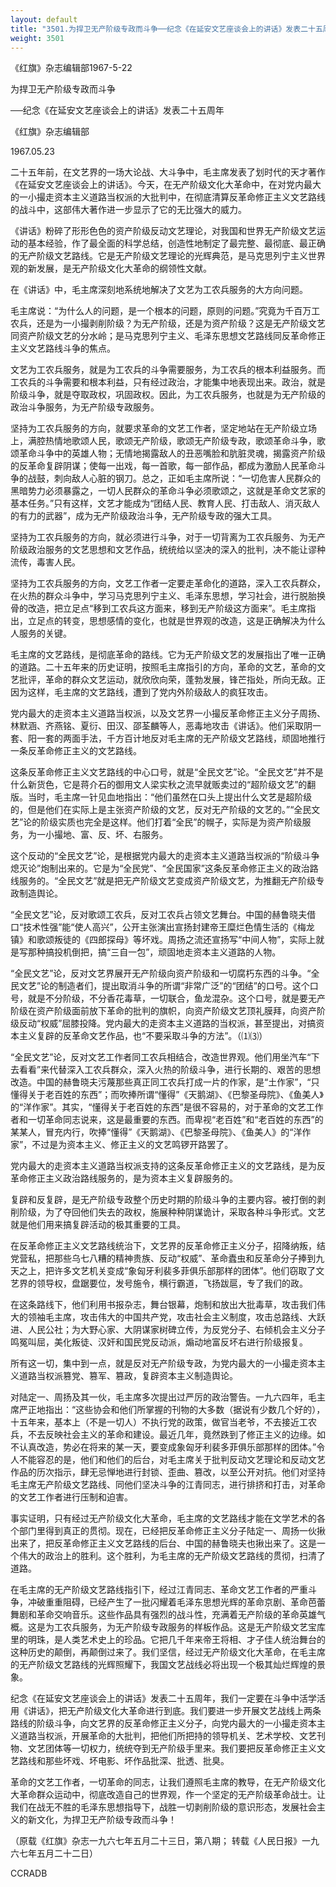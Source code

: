 ```yaml
---
layout: default
title: "3501.为捍卫无产阶级专政而斗争──纪念《在延安文艺座谈会上的讲话》发表二十五周年"
weight: 3501
---
```


《红旗》杂志编辑部1967-5-22

为捍卫无产阶级专政而斗争

──纪念《在延安文艺座谈会上的讲话》发表二十五周年

《红旗》杂志编辑部

1967.05.23

二十五年前，在文艺界的一场大论战、大斗争中，毛主席发表了划时代的天才著作《在延安文艺座谈会上的讲话》。今天，在无产阶级文化大革命中，在对党内最大的一小撮走资本主义道路当权派的大批判中，在彻底清算反革命修正主义文艺路线的战斗中，这部伟大著作进一步显示了它的无比强大的威力。

《讲话》粉碎了形形色色的资产阶级反动文艺理论，对我国和世界无产阶级文艺运动的基本经验，作了最全面的科学总结，创造性地制定了最完整、最彻底、最正确的无产阶级文艺路线。它是无产阶级文艺理论的光辉典范，是马克思列宁主义世界观的新发展，是无产阶级文化大革命的纲领性文献。

在《讲话》中，毛主席深刻地系统地解决了文艺为工农兵服务的大方向问题。

毛主席说：“为什么人的问题，是一个根本的问题，原则的问题。”究竟为千百万工农兵，还是为一小撮剥削阶级？为无产阶级，还是为资产阶级？这是无产阶级文艺同资产阶级文艺的分水岭；是马克思列宁主义、毛泽东思想文艺路线同反革命修正主义文艺路线斗争的焦点。

文艺为工农兵服务，就是为工农兵的斗争需要服务，为工农兵的根本利益服务。而工农兵的斗争需要和根本利益，只有经过政治，才能集中地表现出来。政治，就是阶级斗争，就是夺取政权，巩固政权。因此，为工农兵服务，也就是为无产阶级的政治斗争服务，为无产阶级专政服务。

坚持为工农兵服务的方向，就要求革命的文艺工作者，坚定地站在无产阶级立场上，满腔热情地歌颂人民，歌颂无产阶级，歌颂无产阶级专政，歌颂革命斗争，歌颂革命斗争中的英雄人物；无情地揭露敌人的丑恶嘴脸和肮脏灵魂，揭露资产阶级的反革命复辟阴谋；使每一出戏，每一首歌，每一部作品，都成为激励人民革命斗争的战鼓，刺向敌人心脏的钢刀。总之，正如毛主席所说：“一切危害人民群众的黑暗势力必须暴露之，一切人民群众的革命斗争必须歌颂之，这就是革命文艺家的基本任务。”只有这样，文艺才能成为“团结人民、教育人民、打击敌人、消灭敌人的有力的武器”，成为无产阶级政治斗争，无产阶级专政的强大工具。

坚持为工农兵服务的方向，就必须进行斗争，对于一切背离为工农兵服务、为无产阶级政治服务的文艺思想和文艺作品，统统给以坚决的深入的批判，决不能让谬种流传，毒害人民。

坚持为工农兵服务的方向，文艺工作者一定要走革命化的道路，深入工农兵群众，在火热的群众斗争中，学习马克思列宁主义、毛泽东思想，学习社会，进行脱胎换骨的改造，把立足点“移到工农兵这方面来，移到无产阶级这方面来”。毛主席指出，立足点的转变，思想感情的变化，也就是世界观的改造，这是正确解决为什么人服务的关键。

毛主席的文艺路线，是彻底革命的路线。它为无产阶级文艺的发展指出了唯一正确的道路。二十五年来的历史证明，按照毛主席指引的方向，革命的文艺，革命的文艺批评，革命的群众文艺运动，就欣欣向荣，蓬勃发展，锋芒指处，所向无敌。正因为这样，毛主席的文艺路线，遭到了党内外阶级敌人的疯狂攻击。

党内最大的走资本主义道路当权派，以及文艺界一小撮反革命修正主义分子周扬、林默涵、齐燕铭、夏衍、田汉、邵荃麟等人，恶毒地攻击《讲话》。他们采取阴一套、阳一套的两面手法，千方百计地反对毛主席的无产阶级文艺路线，顽固地推行一条反革命修正主义的文艺路线。

这条反革命修正主义文艺路线的中心口号，就是“全民文艺”论。“全民文艺”并不是什么新货色，它是蒋介石的御用文人梁实秋之流早就贩卖过的“超阶级文艺”的翻版。当时，毛主席一针见血地指出：“他们虽然在口头上提出什么文艺是超阶级的，但是他们在实际上是主张资产阶级的文艺，反对无产阶级的文艺的。”“全民文艺”论的阶级实质也完全是这样。他们打着“全民”的幌子，实际是为资产阶级服务，为一小撮地、富、反、坏、右服务。

这个反动的“全民文艺”论，是根据党内最大的走资本主义道路当权派的“阶级斗争熄灭论”炮制出来的。它是为“全民党”、“全民国家”这条反革命修正主义的政治路线服务的。“全民文艺”就是把无产阶级文艺变成资产阶级文艺，为推翻无产阶级专政制造舆论。

“全民文艺”论，反对歌颂工农兵，反对工农兵占领文艺舞台。中国的赫鲁晓夫借口“技术性强”能“使人高兴”，公开主张演出宣扬封建帝王糜烂色情生活的《梅龙镇》和歌颂叛徒的《四郎探母》等坏戏。周扬之流还宣扬写“中间人物”，实际上就是写那种搞投机倒把，搞“三自一包”，顽固地走资本主义道路的人物。

“全民文艺”论，反对文艺界展开无产阶级向资产阶级和一切腐朽东西的斗争。“全民文艺”论的制造者们，提出取消斗争的所谓“非常广泛”的“团结”的口号。这个口号，就是不分阶级，不分香花毒草，一切联合，鱼龙混杂。这个口号，就是要无产阶级在资产阶级面前放下革命的批判的旗帜，向资产阶级文艺顶礼膜拜，向资产阶级反动“权威”屈膝投降。党内最大的走资本主义道路的当权派，甚至提出，对搞资本主义复辟的反革命文艺作品，也“不要采取斗争的方法”。（⑴⑶）

“全民文艺”论，反对文艺工作者同工农兵相结合，改造世界观。他们用坐汽车“下去看看”来代替深入工农兵群众，深入火热的阶级斗争，进行长期的、艰苦的思想改造。中国的赫鲁晓夫污蔑那些真正同工农兵打成一片的作家，是“土作家”，“只懂得关于老百姓的东西”；而吹捧所谓“懂得”《天鹅湖》、《巴黎圣母院》、《鱼美人》的“洋作家”。其实，“懂得关于老百姓的东西”是很不容易的，对于革命的文艺工作者和一切革命同志说来，这是最重要的东西。而卑视“老百姓”和“老百姓的东西”的某某人，冒充内行，吹捧“懂得”《天鹅湖》、《巴黎圣母院》、《鱼美人》的“洋作家”，不过是为资本主义、修正主义的文艺鸣锣开路罢了。

党内最大的走资本主义道路当权派支持的这条反革命修正主义的文艺路线，是为反革命修正主义政治路线服务的，是为资本主义复辟服务的。

复辟和反复辟，是无产阶级专政整个历史时期的阶级斗争的主要内容。被打倒的剥削阶级，为了夺回他们失去的政权，施展种种阴谋诡计，采取各种斗争形式。文艺就是他们用来搞复辟活动的极其重要的工具。

在反革命修正主义文艺路线统治下，文艺界的反革命修正主义分子，招降纳叛，结党营私，把那些乌七八糟的精神贵族、反动“权威”、革命蠹虫和反革命分子捧到九天之上，把许多文艺机关变成“象匈牙利裴多菲俱乐部那样的团体”。他们窃取了文艺界的领导权，盘踞要位，发号施令，横行霸道，飞扬跋扈，专了我们的政。

在这条路线下，他们利用书报杂志，舞台银幕，炮制和放出大批毒草，攻击我们伟大的领袖毛主席，攻击伟大的中国共产党，攻击社会主义制度，攻击总路线、大跃进、人民公社；为大野心家、大阴谋家树碑立传，为反党分子、右倾机会主义分子鸣冤叫屈，美化叛徒、汉奸和国民党反动派，煽动地富反坏右进行阶级报复。

所有这一切，集中到一点，就是反对无产阶级专政，为党内最大的一小撮走资本主义道路当权派篡党、篡军、篡政，复辟资本主义制造舆论。

对陆定一、周扬及其一伙，毛主席多次提出过严厉的政治警告。一九六四年，毛主席严正地指出：“这些协会和他们所掌握的刊物的大多数（据说有少数几个好的），十五年来，基本上（不是一切人）不执行党的政策，做官当老爷，不去接近工农兵，不去反映社会主义的革命和建设。最近几年，竟然跌到了修正主义的边缘。如不认真改造，势必在将来的某一天，要变成象匈牙利裴多菲俱乐部那样的团体。”令人不能容忍的是，他们和他们的后台，对毛主席关于批判反动文艺理论和反动文艺作品的历次指示，肆无忌惮地进行封锁、歪曲、篡改，以至公开对抗。他们对坚持毛主席无产阶级文艺路线、同他们坚决斗争的江青同志，进行排挤和打击，对革命的文艺工作者进行压制和迫害。

事实证明，只有经过无产阶级文化大革命，毛主席的文艺路线才能在文学艺术的各个部门里得到真正的贯彻。现在，已经把反革命修正主义分子陆定一、周扬一伙揪出来了，把反革命修正主义文艺路线的后台、中国的赫鲁晓夫也揪出来了。这是一个伟大的政治上的胜利。这个胜利，为毛主席的无产阶级文艺路线的贯彻，扫清了道路。

在毛主席的无产阶级文艺路线指引下，经过江青同志、革命文艺工作者的严重斗争，冲破重重阻碍，已经产生了一批闪耀着毛泽东思想光辉的革命京剧、革命芭蕾舞剧和革命交响音乐。这些作品具有强烈的战斗性，充满着无产阶级的革命英雄气概。这是为工农兵服务，为无产阶级专政服务的样板作品。这是无产阶级文艺宝库里的明珠，是人类艺术史上的珍品。它把几千年来帝王将相、才子佳人统治舞台的这种历史的颠倒，再颠倒过来了。我们坚信，经过无产阶级文化大革命，在毛主席的无产阶级文艺路线的光辉照耀下，我国文艺战线必将出现一个极其灿烂辉煌的景象。

纪念《在延安文艺座谈会上的讲话》发表二十五周年，我们一定要在斗争中活学活用《讲话》，把无产阶级文化大革命进行到底。我们要进一步开展文艺战线上两条路线的阶级斗争，向文艺界的反革命修正主义分子，向党内最大的一小撮走资本主义道路当权派，开展革命的大批判，把他们所把持的领导机关、艺术学校、文艺刊物、文艺团体等一切权力，统统夺到无产阶级手里来。我们要把反革命修正主义文艺路线和那些坏戏、坏电影、坏作品批深、批透、批臭。

革命的文艺工作者，一切革命的同志，让我们遵照毛主席的教导，在无产阶级文化大革命群众运动中，彻底改造自己的世界观，作一个坚定的无产阶级革命战士。让我们在战无不胜的毛泽东思想指导下，战胜一切剥削阶级的意识形态，发展社会主义的新文化，为捍卫无产阶级专政而斗争！

（原载《红旗》杂志一九六七年五月二十三日，第八期； 转载《人民日报》一九六七年五月二十二日）

CCRADB

